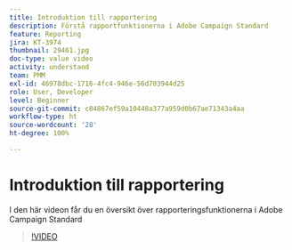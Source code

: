 ```yaml
---
title: Introduktion till rapportering
description: Förstå rapportfunktionerna i Adobe Campaign Standard
feature: Reporting
jira: KT-3974
thumbnail: 29461.jpg
doc-type: value video
activity: understand
team: PMM
exl-id: 46978dbc-1716-4fc4-946e-56d703944d25
role: User, Developer
level: Beginner
source-git-commit: c84867ef59a10448a377a959d0b67ae71343a4aa
workflow-type: ht
source-wordcount: '28'
ht-degree: 100%

---
```


# Introduktion till rapportering

I den här videon får du en översikt över rapporteringsfunktionerna i Adobe Campaign Standard

>[!VIDEO](https://video.tv.adobe.com/v/29461?quality=12&learn=on)
